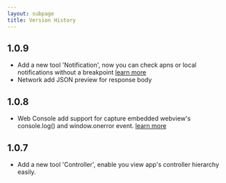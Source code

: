 ```yaml
---
layout: subpage
title: Version History
---
```



## 1.0.9

- Add a new tool 'Notification', now you can check apns or local notifications without a breakpoint [learn more](/tools/notification.html)
- Network add JSON preview for response body

## 1.0.8

- Web Console add support for capture embedded webview's console.log() and window.onerror event. [learn more](/tools/webconsole.html)

## 1.0.7

- Add a new tool 'Controller', enable you view app's controller hierarchy easily.
